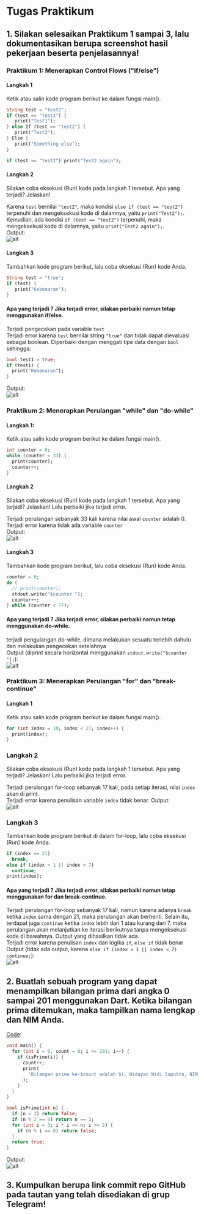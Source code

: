 # Tugas Praktikum
## 1. Silakan selesaikan Praktikum 1 sampai 3, lalu dokumentasikan berupa screenshot hasil pekerjaan beserta penjelasannya!
### Praktikum 1:  Menerapkan Control Flows ("if/else")
#### Langkah 1
Ketik atau salin kode program berikut ke dalam fungsi main().
``` dart
String test = "test2";
if (test == "test1") {
   print("Test1");
} else If (test == "test2") {
   print("Test2");
} Else {
   print("Something else");
}

if (test == "test2") print("Test2 again");
```

#### Langkah 2
Silakan coba eksekusi (Run) kode pada langkah 1 tersebut. Apa yang terjadi? Jelaskan!

Karena `test` bernilai `"test2"`, maka kondisi `else if (test == "test2")` terpenuhi dan mengeksekusi kode di dalamnya, yaitu `print("Test2");`. Kemudian, ada kondisi `if (test == "test2")` terpenuhi, maka mengeksekusi kode di dalamnya, yaitu `print("Test2 again");`.\
Output:\
![alt](./img/p1s2.png)

#### Langkah 3
Tambahkan kode program berikut, lalu coba eksekusi (Run) kode Anda.
``` dart
String test = "true";
if (test) {
   print("Kebenaran");
}
```
#### Apa yang terjadi ? Jika terjadi error, silakan perbaiki namun tetap menggunakan if/else.
Terjadi pengecekan pada variable `test`\
Terjadi error karena `test` bernilai string `"true"` dan tidak dapat dievaluasi sebagai boolean. Diperbaiki dengan menggati tipe data dengan `bool`
sehingga:
``` dart
bool test1 = true;
if (test1) {
  print("Kebenaran");
}
```
Output:\
![alt](./img/p1s3.png)


### Praktikum 2: Menerapkan Perulangan "while" dan "do-while"
#### Langkah 1:
Ketik atau salin kode program berikut ke dalam fungsi main().
``` dart
int counter = 0;
while (counter < 33) {
  print(counter);
  counter++;
}
```

#### Langkah 2
Silakan coba eksekusi (Run) kode pada langkah 1 tersebut. Apa yang terjadi? Jelaskan! Lalu perbaiki jika terjadi error.

Terjadi perulangan sebanyak 33 kali karena nilai awal `counter` adalah 0.\
Terjadi error karena tidak ada variable `counter` \
Output:\
![alt](./img/p2s2.png)

#### Langkah 3
Tambahkan kode program berikut, lalu coba eksekusi (Run) kode Anda.
``` dart
counter = 0;
do {
  // print(counter);
  stdout.write("$counter ");
  counter++;
} while (counter < 77);
```
#### Apa yang terjadi ? Jika terjadi error, silakan perbaiki namun tetap menggunakan do-while.

terjadi pengulangan do-while, dimana melakukan sesuatu terlebih dahulu dan melakukan pengecekan setelahnya\
Output (diprint secara horizontal menggunakan `stdout.write("$counter ");`):\
![alt](./img/p2s3.png)

### Praktikum 3: Menerapkan Perulangan "for" dan "break-continue"
#### Langkah 1
Ketik atau salin kode program berikut ke dalam fungsi main().
``` dart
for (int index = 10; index < 27; index++) {
  print(index);
}
```
### Langkah 2
Silakan coba eksekusi (Run) kode pada langkah 1 tersebut. Apa yang terjadi? Jelaskan! Lalu perbaiki jika terjadi error.

Terjadi perulangan for-loop sebanyak 17 kali, pada setiap iterasi, nilai `index` akan di print.\
Terjadi error karena penulisan variable `index` tidak benar.
Output:\
![alt](./img/p3s2.png)

### Langkah 3
Tambahkan kode program berikut di dalam for-loop, lalu coba eksekusi (Run) kode Anda.
``` dart
if (index == 21)
  break;
else if (index > 1 || index < 7)
  continue;
print(index);
```
#### Apa yang terjadi ? Jika terjadi error, silakan perbaiki namun tetap menggunakan for dan break-continue.
Terjadi perulangan for-loop sebanyak 17 kali, namun karena adanya `break` ketika `index` sama dengan 21, maka perulangan akan berhenti. Selain itu, terdapat juga `continue` ketika `index` lebih dari 1 atau kurang dari 7, maka perulangan akan melanjutkan ke iterasi berikutnya tanpa mengeksekusi kode di bawahnya. Output yang dihasilkan tidak ada.\
Terjadi error karena penulisan `index` dan logika `if`, `else if` tidak benar\
Output (tidak ada output, karena `else if (index > 1 || index < 7)  continue;`):\
![alt](./img/p3s3.png)

## 2. Buatlah sebuah program yang dapat menampilkan bilangan prima dari angka 0 sampai 201 menggunakan Dart. Ketika bilangan prima ditemukan, maka tampilkan nama lengkap dan NIM Anda.
[Code](./src/soal2.dart):
``` dart
void main() {
  for (int i = 0, count = 0; i <= 201; i++) {
    if (isPrime(i)) {
      count++;
      print(
        'Bilangan prima ke-$count adalah $i, Hidayat Widi Saputra, NIM 2341720157',
      );
    }
  }
}

bool isPrime(int n) {
  if (n < 2) return false;
  if (n % 2 == 0) return n == 2;
  for (int i = 3; i * i <= n; i += 2) {
    if (n % i == 0) return false;
  }
  return true;
}
```
Output:\
![alt](./img/soal2.png)

## 3. Kumpulkan berupa link commit repo GitHub pada tautan yang telah disediakan di grup Telegram!
